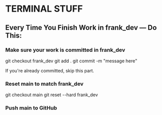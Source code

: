 # TERMINAL STUFF

## Every Time You Finish Work in frank_dev — Do This:

### Make sure your work is committed in frank_dev

git checkout frank_dev
git add .
git commit -m "message here"

If you're already committed, skip this part.

### Reset main to match frank_dev

git checkout main
git reset --hard frank_dev

### Push main to GitHub
